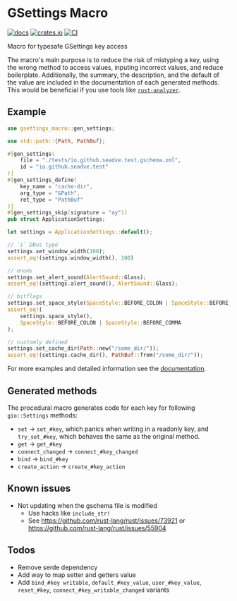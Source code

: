 # GSettings Macro

[![docs](https://docs.rs/gsettings-macro/badge.svg)](https://docs.rs/gsettings-macro/)
[![crates.io](https://img.shields.io/crates/v/gsettings-macro)](https://crates.io/crates/gsettings-macro)
[![CI](https://github.com/SeaDve/gsettings-macro/actions/workflows/ci.yml/badge.svg)](https://github.com/SeaDve/gsettings-macro/actions/workflows/ci.yml)

Macro for typesafe GSettings key access

The macro's main purpose is to reduce the risk of mistyping a key,
using the wrong method to access values, inputing incorrect values,
and reduce boilerplate. Additionally, the summary, the
description, and the default of the value are included in the
documentation of each generated methods. This would be beneficial
if you use tools like [`rust-analyzer`](https://rust-analyzer.github.io/).

## Example

```rust
use gsettings_macro::gen_settings;

use std::path::{Path, PathBuf};

#[gen_settings(
    file = "./tests/io.github.seadve.test.gschema.xml",
    id = "io.github.seadve.test"
)]
#[gen_settings_define(
    key_name = "cache-dir",
    arg_type = "&Path",
    ret_type = "PathBuf"
)]
#[gen_settings_skip(signature = "ay")]
pub struct ApplicationSettings;

let settings = ApplicationSettings::default();

// `i` DBus type
settings.set_window_width(100);
assert_eq!(settings.window_width(), 100)

// enums
settings.set_alert_sound(AlertSound::Glass);
assert_eq!(settings.alert_sound(), AlertSound::Glass);

// bitflags
settings.set_space_style(SpaceStyle::BEFORE_COLON | SpaceStyle::BEFORE_COMMA);
assert_eq!(
    settings.space_style(),
    SpaceStyle::BEFORE_COLON | SpaceStyle::BEFORE_COMMA
);

// customly defined
settings.set_cache_dir(Path::new("/some_dir/"));
assert_eq!(settings.cache_dir(), PathBuf::from("/some_dir/"));
```

For more examples and detailed information see the
[documentation](https://seadve.github.io/gsettings-macro/gsettings_macro/attr.gen_settings.html).

## Generated methods

The procedural macro generates code for each key for following
`gio::Settings` methods:

* `set` -> `set_#key`, which panics when writing in a readonly
key, and `try_set_#key`, which behaves the same as the original method.
* `get` -> `get_#key`
* `connect_changed` -> `connect_#key_changed`
* `bind` -> `bind_#key`
* `create_action` -> `create_#key_action`

## Known issues

* Not updating when the gschema file is modified
  * Use hacks like `include_str!`
  * See https://github.com/rust-lang/rust/issues/73921 or https://github.com/rust-lang/rust/issues/55904

## Todos

* Remove serde dependency
* Add way to map setter and getters value
* Add `bind_#key writable`, `default_#key_value`, `user_#key_value`, `reset_#key`, `connect_#key_writable_changed` variants
